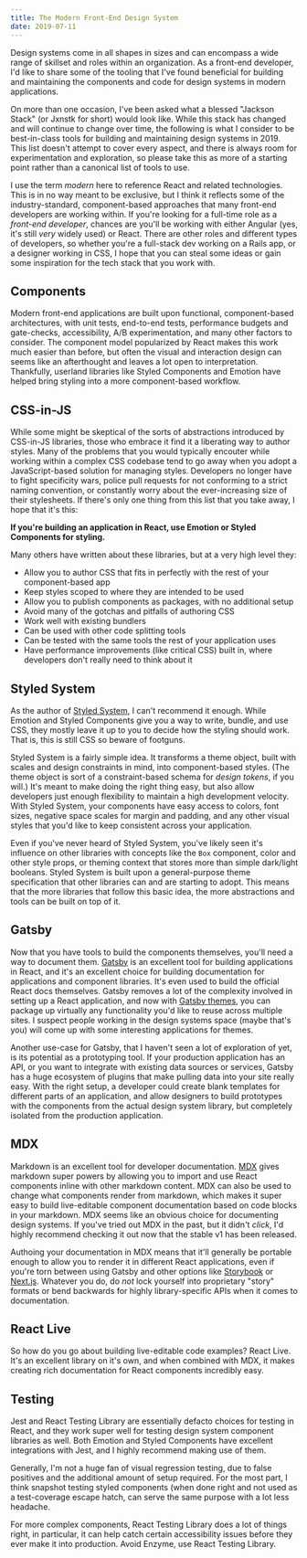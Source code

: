 ```yaml
---
title: The Modern Front-End Design System
date: 2019-07-11
---
```


Design systems come in all shapes in sizes and can encompass a wide range of skillset and roles within an organization.
As a front-end developer, I'd like to share some of the tooling that I've found beneficial for building and maintaining the components and code for design systems in modern applications.

On more than one occasion, I've been asked what a blessed "Jackson Stack" (or Jxnstk for short) would look like.
While this stack has changed and will continue to change over time,
the following is what I consider to be best-in-class tools for building and maintaining design systems in 2019.
This list doesn't attempt to cover every aspect, and there is always room for experimentation and exploration, so please take this as more of a starting point rather than a canonical list of tools to use.

I use the term *modern* here to reference React and related technologies.
This is in no way meant to be exclusive, but I think it reflects some of the industry-standard, component-based approaches that many front-end developers are working within.
If you're looking for a full-time role as a *front-end developer*, chances are you'll be working with either Angular (yes, it's still *very* widely used) or React.
There are other roles and different types of developers, so whether you're a full-stack dev working on a Rails app, or a designer working in CSS, I hope that you can steal some ideas or gain some inspiration for the tech stack that you work with.

## Components

Modern front-end applications are built upon functional, component-based architectures, with unit tests, end-to-end tests, performance budgets and gate-checks, accessibility, A/B experimentation, and many other factors to consider.
The component model popularized by React makes this work much easier than before, but often the visual and interaction design
can seems like an afterthought and leaves a lot open to interpretation.
Thankfully, userland libraries like Styled Components and Emotion have helped bring styling into a more component-based workflow.

## CSS-in-JS

While some might be skeptical of the sorts of abstractions introduced by CSS-in-JS libraries, those who embrace it find it a liberating way to author styles.
Many of the problems that you would typically encouter while working within a complex CSS codebase tend to go away when you adopt a JavaScript-based solution for managing styles.
Developers no longer have to fight specificity wars,
police pull requests for not conforming to a strict naming convention, or constantly worry about the ever-increasing size of their stylesheets.
If there's only one thing from this list that you take away,
I hope that it's this:

**If you're building an application in React, use Emotion or Styled Components for styling.**

Many others have written about these libraries, but at a very high level they:

- Allow you to author CSS that fits in perfectly with the rest of your component-based app
- Keep styles scoped to where they are intended to be used
- Allow you to publish components as packages, with no additional setup
- Avoid many of the gotchas and pitfalls of authoring CSS
- Work well with existing bundlers
- Can be used with other code splitting tools
- Can be tested with the same tools the rest of your application uses
- Have performance improvements (like critical CSS) built in, where developers don't really need to think about it

## Styled System

As the author of [Styled System][], I can't recommend it enough.
While Emotion and Styled Components give you a way to write, bundle, and use CSS, they mostly leave it up to you to decide how the styling should work.
That is, this is still CSS so beware of footguns.

Styled System is a fairly simple idea.
It transforms a theme object, built with scales and design constraints in mind, into component-based styles.
(The theme object is sort of a constraint-based schema for *design tokens*, if you will.)
It's meant to make doing the right thing easy, but also allow developers just enough flexibility to maintain a high development velocity.
With Styled System, your components have easy access to colors, font sizes, negative space scales for margin and padding, and any other visual styles that you'd like to keep consistent across your application.

Even if you've never heard of Styled System, you've likely seen it's influence on other libraries
with concepts like the `Box` component, color and other style props, or theming context that stores more than simple dark/light booleans.
Styled System is built upon a general-purpose theme specification that other libraries can and are starting to adopt.
This means that the more libraries that follow this basic idea, the more abstractions and tools can be built on top of it.

## Gatsby

Now that you have tools to build the components themselves,
you'll need a way to document them.
[Gatsby][] is an excellent tool for building applications in React, and it's an excellent choice for building documentation for applications and component libraries.
It's even used to build the official React docs themselves.
Gatsby removes a lot of the complexity involved in setting up a React application, and now with [Gatsby themes][], you can package up virtually any functionality you'd like to reuse across multiple sites.
I suspect people working in the design systems space (maybe that's you) will
come up with some interesting applications for themes.

Another use-case for Gatsby, that I haven't seen a lot of exploration of yet, is its potential as a prototyping tool.
If your production application has an API, or you want to integrate with existing data sources or services,
Gatsby has a huge ecosystem of plugins that make pulling data into your site really easy.
With the right setup, a developer could create blank templates for different parts of an application, and allow designers to build prototypes with the components from the actual design system library, but completely isolated from the production application.

## MDX

Markdown is an excellent tool for developer documentation.
[MDX][] gives markdown super powers by allowing you to import and use React components inline with other markdown content.
MDX can also be used to change what components render from markdown, which makes it super easy to build live-editable component documentation based on code blocks in your markdown.
MDX seems like an obvious choice for documenting design systems.
If you've tried out MDX in the past, but it didn't *click*, I'd highly recommend checking it out now that the stable v1 has been released.

Authoing your documentation in MDX means that it'll generally be portable enough to allow you to render it in different React applications, even if you're torn between using Gatsby and other options like [Storybook][] or [Next.js][].
Whatever you do, do *not* lock yourself into proprietary "story" formats or bend backwards for highly library-specific APIs when it comes to documentation.

## React Live

So how do you go about building live-editable code examples? React Live.
It's an excellent library on it's own, and when combined with MDX, it makes creating rich documentation for React components incredibly easy.

<!--
## Colors

There are, and always will be, many different tools for working with color. While this could quickly turn into an essay in and of itself, I'll only list a few of my favorites here.
Generally this tooling is fairly decoupled from the implementation details, but some of them are useful for generating or incorporating with documentation.

- Colorable (web & npm package)
- Contrast Swatch
- (Lyft tool)
- (Cloudflare)
-->


## Testing

Jest and React Testing Library are essentially defacto choices for testing in React, and they work super well for testing design system component libraries as well.
Both Emotion and Styled Components have excellent integrations with Jest, and I highly recommend making use of them.

Generally, I'm not a huge fan of visual regression testing, due to false positives and the additional amount of setup required.
For the most part, I think snapshot testing styled components (when done right and not used as a test-coverage escape hatch, can serve the same purpose with a lot less headache.

For more complex components, React Testing Library does a lot of things right, in particular, it can help catch certain accessibility issues before they ever make it into production. Avoid Enzyme, use React Testing Library.


[styled system]: https://styled-system.com
[emotion]: https://emotion.sh
[styled components]: https://styled-components.com
[gatsby]: https://gatsbyjs.org
[mdx]: https://mdxjs.com
[gatsby themes]: https://www.gatsbyjs.org/blog/2019-07-03-announcing-stable-release-gatsby-themes/
[storybook]: https://storybook.js.org/
[next.js]: https://nextjs.org
